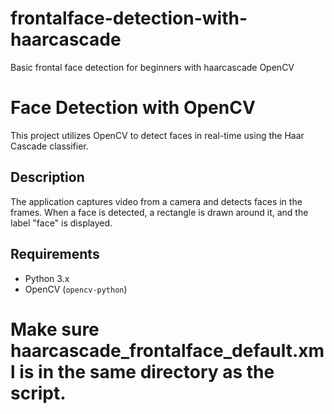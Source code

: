 # frontalface-detection-with-haarcascade
Basic frontal face detection for beginners with haarcascade OpenCV

# Face Detection with OpenCV

This project utilizes OpenCV to detect faces in real-time using the Haar Cascade classifier.

## Description

The application captures video from a camera and detects faces in the frames. When a face is detected, a rectangle is drawn around it, and the label "face" is displayed.

## Requirements

- Python 3.x
- OpenCV (`opencv-python`)

# Make sure haarcascade_frontalface_default.xml is in the same directory as the script.
